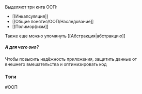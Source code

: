 Выделяют три кита ООП:

- [[Инкапсуляция]]
- [[Общие понятия/ООП/Наследование]]
- [[Полиморфизм]]


Также еще можно упомянуть [[Абстракция|абстракцию]]


##### А для чего оно?

Чтобы повысить надёжность приложения, защитить данные от внешнего вмешательства и оптимизировать код

### Тэги
#ООП
